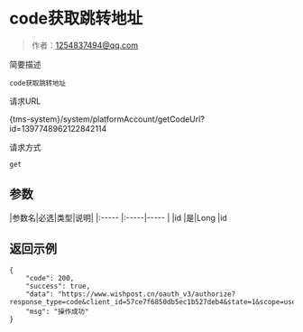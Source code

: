 # code获取跳转地址

> 作者：1254837494@qq.com

简要描述

    code获取跳转地址

请求URL

   {tms-system}/system/platformAccount/getCodeUrl?id=1397748962122842114

请求方式

    get

## 参数

|参数名|必选|类型|说明|
|:-----  |:-----|-----                  |
|id |是|Long   |id

## 返回示例 

``` 
{
    "code": 200,
    "success": true,
    "data": "https://www.wishpost.cn/oauth_v3/authorize?response_type=code&client_id=57ce7f6850db5ec1b527deb4&state=1&scope=user.order.write&force_login=false",
    "msg": "操作成功"
}
```